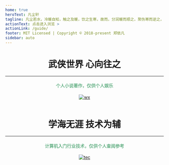```yaml
---
home: true
heroText: 凡尘轩
tagline: 凡尘若水，冷暖自知，触之及暖，饮之生寒，故而，分润暖而顺之，聚伤寒而逆之，不可不察。
actionText: 点击进入浏览 >
actionLink: /guide/
footer: MIT Licensed | Copyright © 2018-present 郑依凡
sidebar: auto
---
```

<center>
<h1>武侠世界  心向往之</h1>
    <hr />
<font color =#6AB389> 
<h4>个人小说著作，仅供个人娱乐</h4>
</font>
<a href="https://jmsht7355zyf.github.io/blog/Novel/">
<img :src="$withBase('wx.jpg')" alt="wx">

</a>
<br>
<br>
<h1>学海无涯  技术为辅</h1>
    <hr />
<font color =#6AB389>
<h4>计算机入门行业技术，仅供个人查阅参考</h4>
</font>
<a href="https://jmsht7355zyf.github.io/blog/Technology/">
<img :src="$withBase('tec.jpg')" alt="tec">

</a>
<br>
<br>
</center>
